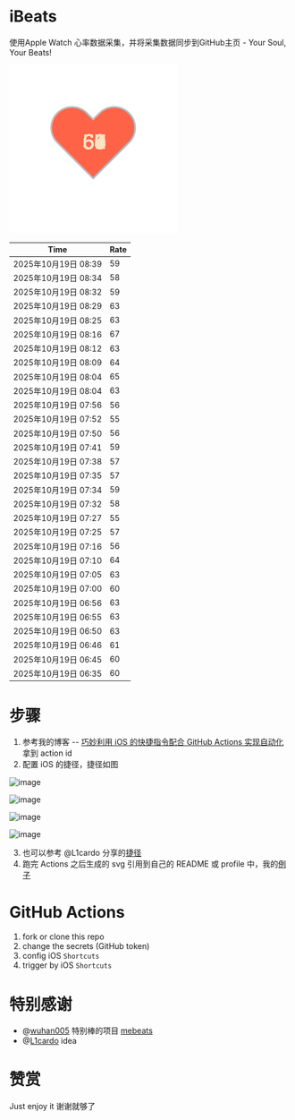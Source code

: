 # iBeats
使用Apple Watch 心率数据采集，并将采集数据同步到GitHub主页 - Your Soul, Your Beats!

![](./files/heart.svg)

<!--START_SECTION:my_heart_rate-->
| Time | Rate | 
 | ---- | ---- | 
| 2025年10月19日 08:39 | 59 |
| 2025年10月19日 08:34 | 58 |
| 2025年10月19日 08:32 | 59 |
| 2025年10月19日 08:29 | 63 |
| 2025年10月19日 08:25 | 63 |
| 2025年10月19日 08:16 | 67 |
| 2025年10月19日 08:12 | 63 |
| 2025年10月19日 08:09 | 64 |
| 2025年10月19日 08:04 | 65 |
| 2025年10月19日 08:04 | 63 |
| 2025年10月19日 07:56 | 56 |
| 2025年10月19日 07:52 | 55 |
| 2025年10月19日 07:50 | 56 |
| 2025年10月19日 07:41 | 59 |
| 2025年10月19日 07:38 | 57 |
| 2025年10月19日 07:35 | 57 |
| 2025年10月19日 07:34 | 59 |
| 2025年10月19日 07:32 | 58 |
| 2025年10月19日 07:27 | 55 |
| 2025年10月19日 07:25 | 57 |
| 2025年10月19日 07:16 | 56 |
| 2025年10月19日 07:10 | 64 |
| 2025年10月19日 07:05 | 63 |
| 2025年10月19日 07:00 | 60 |
| 2025年10月19日 06:56 | 63 |
| 2025年10月19日 06:55 | 63 |
| 2025年10月19日 06:50 | 63 |
| 2025年10月19日 06:46 | 61 |
| 2025年10月19日 06:45 | 60 |
| 2025年10月19日 06:35 | 60 |

<!--END_SECTION:my_heart_rate-->

# 步骤
1. 参考我的博客 -- [巧妙利用 iOS 的快捷指令配合 GitHub Actions 实现自动化](https://github.com/yihong0618/gitblog/issues/198) 拿到 action id
2. 配置 iOS 的捷径，捷径如图

![image](https://user-images.githubusercontent.com/15976103/122154218-0db0b480-ce97-11eb-93bb-5aec07c558dc.png)

![image](https://user-images.githubusercontent.com/15976103/122154236-186b4980-ce97-11eb-8e4b-70551a0391ae.png)

![image](https://user-images.githubusercontent.com/15976103/122154268-2d47dd00-ce97-11eb-902e-3acf292265a9.png)

![image](https://user-images.githubusercontent.com/15976103/122174055-fa144680-ceb4-11eb-9be2-3eb83cd516f7.png)

3. 也可以参考 @L1cardo 分享的[捷径](https://www.icloud.com/shortcuts/6ab6047b459c41ad822ad6b94b1c03d4)
4. 跑完 Actions 之后生成的 svg 引用到自己的 README 或 profile 中，我的[例子](https://github.com/yihong0618) 

# GitHub Actions

1. fork or clone this repo
2. change the secrets (GitHub token)
3. config iOS `Shortcuts` 
4. trigger by iOS `Shortcuts`

# 特别感谢
- @[wuhan005](https://github.com/wuhan005) 特别棒的项目 [mebeats](https://github.com/wuhan005/mebeats)
- @[L1cardo](https://github.com/L1cardo) idea

# 赞赏
Just enjoy it
谢谢就够了
